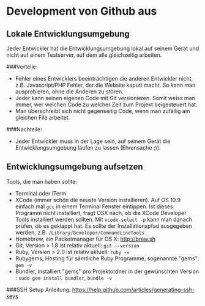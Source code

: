 # Development von Github aus

## Lokale Entwicklungsumgebung

Jeder Entwickler hat die Entwicklungsumgebung lokal auf seinem Gerät und nicht auf einem Testserver, auf dem alle gleichzeitig arbeiten.

###Vorteile:

* Fehler eines Entwicklers beeinträchtigen die anderen Entwickler nicht, z.B. Javascript/PHP Fehler, der die Website kaputt macht. So kann man ausprobieren, ohne die Anderen zu stören.
* Jeder kann seinen eigenen Code mit Git versionieren. Somit weiss man immer, wer welchen Code zu welcher Zeit zum Projekt beigesteuert hat.
* Man überschreibt sich nicht gegenseitig Code, wenn man zufällig am gleichen File arbeitet. 

###Nachteile:
* Jeder Entwickler muss in der Lage sein, auf seinem Gerät die Entwicklungsumgebung laufen zu lassen (Ehrensache ;)).

## Entwicklungsumgebung aufsetzen

Tools, die man haben sollte:

* Terminal oder iTerm
* XCode (immer schön die neuste Version installieren). Auf OS 10.9 einfach mal `gcc` in einem Terminal Fenster eintippen. Ist dieses Programm nicht installiert, fragt OSX nach, ob die XCode Developer Tools installiert werden sollten. Mit `xcode-select -p` kann man danach prüfen, ob es geklappt hat. Es sollte der Installationspfad ausgegeben werden, z.B. `/Library/Developer/CommandLineTools`
* Homebrew, ein Packetmanager für OS X: http://brew.sh
* Git, Version > 1.8 ist relativ aktuell: `git --version`
* Ruby, Version > 2.0 ist relativ aktuell: `ruby -v`
* Rubygems, Hosting für sämtliche Ruby Programme, sogenannte "gems": `gem -v`
* Bundler, installiert "gems" pro Projektordner in der gewünschten Version  : `sudo gem install bundler`, `bundle -v`

###SSH Setup
Anleitung:
https://help.github.com/articles/generating-ssh-keys
